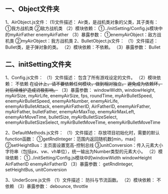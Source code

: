 ## 一、Object文件夹
1、AirObject.js文件：
  (1)文件描述：
    Air类，是战机类对象的父类，其子类有：
      ①我方战机类
      ②敌方战机类
  （2）模块依赖：
    ①../initSetting/Config.js模块中的myAirFather enemyAirFather
  （3）暴露参数：
    ①enemyAirObject：敌方战机类
    ②myAirObject：我方战机类
2、BulletObject.js文件：
  （1）文件描述：
    Bullet类，是子弹对象的类。
  （2）模块依赖：不依赖。
  （3）暴露参数：
      Bullet

## 二、initSetting文件夹
1、Config.js文件：
  （1）文件描述：
    包含了所有游戏设定的文件。
  （2）模块依赖：
    不依赖
    ~~在设计上，请不要依赖任何模块，做到相对独立。~~
    ~~避免成为依赖环，对后续维护造成消极影响。~~
  （3）暴露参数：
      windowWidth, windowHeight,
      myAirSize, myAirLife,
      enemyAirSize,
      fps,
      roundTime,
      myAirBulletSpeed,
      enemyAirBulletSpeed, enemyAirNumber, enemyAirLife,
      enemyAirBulletAttack,
      enemyAirFatherID, AirFatherID,
      enemyAirFather, myAirFather, bulletFather,
      enemyAirMaxTop,
      enemyAirMaxLeft,
      enemyAirMoveTime,
      bulletSize,
      myAirBulletSizeSelect,
      enemyAirBulletSizeSelect,
      myAirBulletMoveTime,
      enemyAirBulletMoveTime

2、DefaultMethods.js文件：
  （1）文件描述：
    存放项目初始化时，需要的默认function函数：
      ①getRndInteger：范围内返回随机数\[min，max\]
      ②setHeightBus：主页面设置宽高-控制总线
      ③unitConversion：传入元素大小字符串（包括px、vw、vh单位），统一输出为Number类型的元素大小。
  （2）模块依赖：
    ①../initSetting/Config.js模块中的windowWidth windowHeight AirFatherID enemyAirFatherID
  （3）暴露参数：
    getRndInteger,
    setHeightBus,
    unitConversion

3、UnderScore.js文件
  （1）文件描述：
    防抖与节流函数。
  （2）模块依赖：
    不依赖
  （3）暴露参数：
    debounce,
    throttle